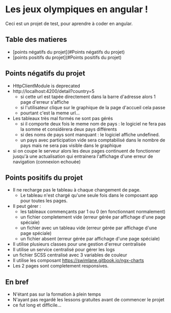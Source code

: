 # Les jeux olympiques en angular !

Ceci est un projet de test, pour aprendre à coder en angular.

## Table des matieres
 - [points négatifs du projet](#Points négatifs du projet)
 - [points positifs du projet](#Points positifs du projet)

## Points négatifs du projet 
 - HttpClientModule is deprecated
 - http://localhost:4200/detail?country=5 
    - si cette url est tapée directement dans la barre d'adresse alors 1 page d'erreur s'affiche
    - si l'utilisateur clique sur le graphique de la page d'accueil cela passe
    - pourtant c'est la meme url...
 - Les tableaux très mal formés ne sont pas gérés
    - si il comporte deux fois le meme nom de pays : le logiciel ne fera pas la somme et considèrera deux pays différents
    - si des noms de pays sont manquant : le logiciel affiche undefined.
    - un pays avec participation vide sera comptabilisé dans le nombre de pays mais ne sera pas visible dans le graphique
 - si on coupe le serveur alors les deux pages continuent de fonctionner jusqu'à une actualisation qui entrainera l'affichage d'une erreur de navigation (connexion echouée) 
 
## Points positifs du projet
 - Il ne recharge pas le tableau à chaque changement de page.
    - Le tableau n'est chargé qu'une seule fois dans le composant app pour toutes les pages.
 - Il peut gérer :
    - les tableaux commençants par 1 ou 0 (en fonctionnant normalement)
    - un fichier completement vide (erreur gérée par affichage d'une page spéciale)
    - un fichier avec un tableau vide (erreur gérée par affichage d'une page spéciale)
    - un fichier absent (erreur gérée par affichage d'une page spéciale)
 - Il utilise plusieurs classes pour une gestion d'erreur centralisée
 - Il utilise un service centralisé pour gérer les logs
 - un fichier SCSS centralisé avec 3 variables de couleur
 - Il utilise les composant https://swimlane.gitbook.io/ngx-charts
 - Les 2 pages sont completement responsives.

## En bref
 - N'étant pas sur la formation à plein temps 
 - N'ayant pas regardé les lessons gratuites avant de commencer le projet
 - ce fut long et difficile...





